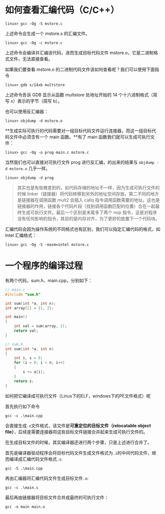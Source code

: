 # 如何查看汇编代码（C/C++）

```
linux> gcc -Og -S mstore.c
```

上述命令会生成一个 mstore.s 的汇编文件。

```
linux> gcc -Og -c mstore.c
```

上述命令会编译并汇编该代码，进而生成目标代码文件 mstore.o，它是二进制格式文件，无法直接查看。

如果我们要查看 mstore.o 的二进制代码文件该如何查看呢？我们可以使用下面指令

```
linux> gdb x/14xb multstore
```

上述命令告诉 GDB 显示从函数 multstore 处地址开始的 14 个十六进制格式（简写 x）表示的字节（简写 b）。

也可以使用反汇编器：

```
linux> objdump -d mstore.o
```

**生成实际可执行的代码需要对一组目标代码文件运行连接器，而这一组目标代码文件中必须含有一个 main 函数。**有了 main 函数我们就可以生成可执行文件：

```
linux> gcc -Og -o prog main.c mstore.c
```

当然我们也可以直接对可执行文件 prog 进行反汇编，的出来的结果与 `objdump -d mstore.o` 几乎一样。

```
linux> objdump -d prog
```

> 其实也是有些微差别的，如代码存储的地址不一样，因为生成可执行文件的时候 linker（链接器）将代码转移到另外的地址空间存放。第二不同的地方是链接器在调用函数 mult2 会插入 callq 指令调用函数需要的地址。这也是链接器的作用，链接各个代码片段（找到调用函数匹配的位置）合在一起最终生成可执行文件。最后一个区别是末尾多了两个 nop 指令，这是对程序没有任何影响的指令，其目的是内存对齐，为了更好的放置下一个代码块。

汇编代码会因为操作系统的不同格式也有区别，我们可以指定汇编代码的格式，如 Intel 汇编格式：

```
linux> gcc -Og -S -masm=intel mstore.c
```

# 一个程序的编译过程

有两个代码，sum.h、main.cpp，分别如下：

```c++
// main.c
#include "sum.h"

int sum(int *a, int n);
int array[2] = {1, 2};

int main()
{
    int val = sum(array, 2);
    return val;
}

// sum.h
int sum(int *a, int n)
{
    int i, s = 0;
    for (i = 0; i < n; i++)
    {
        s += a[i];
    }
    return s;  
}
```

如何把它编译成可执行文件（Linux下的ELF，windows下的PE文件格式）呢

首先执行如下命令

```
gcc -c .\main.cpp
```

会直接生成`.o`文件格式，该文件是**可重定位的目标文件（relocatable object file）**，后续是需要连接器将这些目标文件链接合并起来生成可执行文件的。

在生成目标文件的时候，其实编译器还进行两个步骤，只是上述进行合并了。

首先是编译器驱动程序会将目标代码文件生成文件格式为`.i`的中间代码文件，继而编译成汇编代码文件格式`.s`:

```
gcc -S .\main.cpp
```

再由汇编器将汇编代码文件生成目标文件`.o`:

```
gcc -c .\main.s
```

最后再由链接器将目标文件合并成最终的可执行文件：

```
gcc -o main main.o
```

